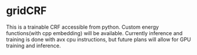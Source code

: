 # gridCRF

This is a trainable CRF accessible from python. Custom energy functions(with cpp embedding) will be available. Currently inference and training is done with avx cpu instructions, but future plans will allow for GPU training and inference.